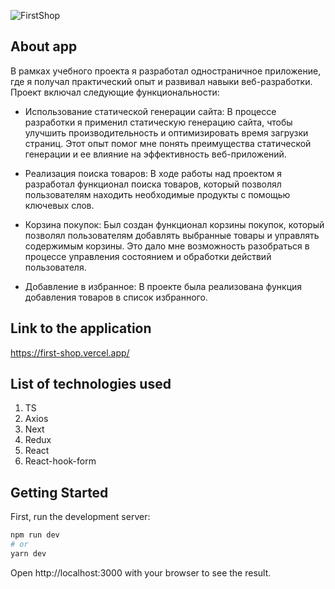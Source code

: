 ![FirstShop](https://github.com/Whyareyouu/first-shop/assets/54592995/b1e617f7-34a4-4234-aa1f-3ec2ff353f92)

## About app
В рамках учебного проекта я разработал одностраничное приложение, где я получал практический опыт и развивал навыки веб-разработки. Проект включал следующие функциональности:

- Использование статической генерации сайта: В процессе разработки я применил статическую генерацию сайта, чтобы улучшить производительность и оптимизировать время загрузки страниц. Этот опыт помог мне понять преимущества статической генерации и ее влияние на эффективность веб-приложений.

- Реализация поиска товаров: В ходе работы над проектом я разработал функционал поиска товаров, который позволял пользователям находить необходимые продукты с помощью ключевых слов.

- Корзина покупок: Был создан функционал корзины покупок, который позволял пользователям добавлять выбранные товары и управлять содержимым корзины. Это дало мне возможность разобраться в процессе управления состоянием и обработки действий пользователя.

- Добавление в избранное: В проекте была реализована функция добавления товаров в список избранного.

## Link to the application

https://first-shop.vercel.app/

## List of technologies used

1. TS
2. Axios
3. Next
4. Redux
5. React
6. React-hook-form

## Getting Started

First, run the development server:

```bash
npm run dev
# or
yarn dev
```

Open http://localhost:3000 with your browser to see the result.
